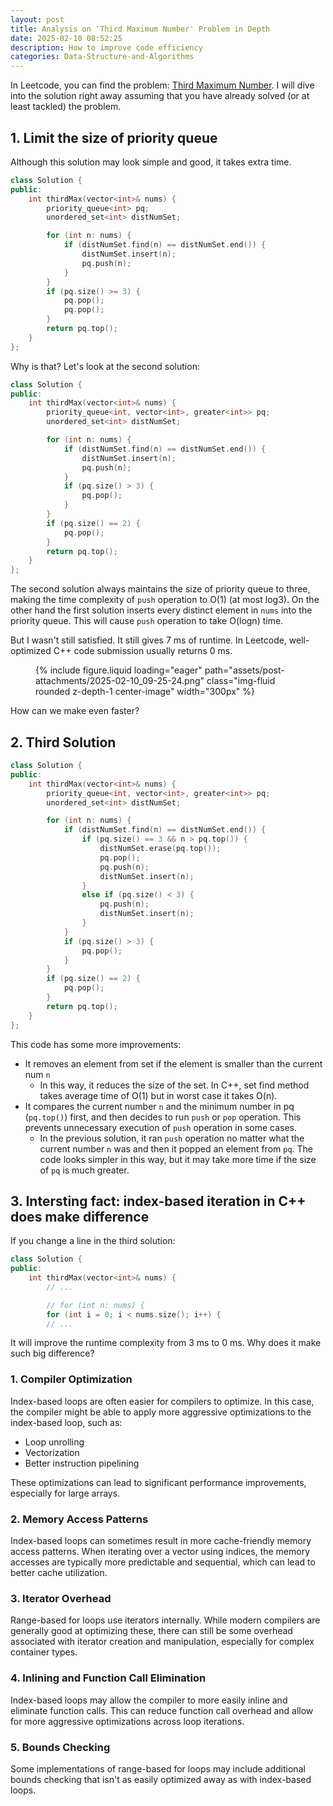 ```yaml
---
layout: post
title: Analysis on 'Third Maximum Number' Problem in Depth
date: 2025-02-10 08:52:25
description: How to improve code efficiency
categories: Data-Structure-and-Algorithms
---
```


In Leetcode, you can find the problem: [Third Maximum Number](https://leetcode.com/problems/third-maximum-number). I will dive into the solution right away assuming that you have already solved (or at least tackled) the problem.

## 1. Limit the size of priority queue

Although this solution may look simple and good, it takes extra time.

```cpp
class Solution {
public:
    int thirdMax(vector<int>& nums) {
        priority_queue<int> pq;
        unordered_set<int> distNumSet;

        for (int n: nums) {
            if (distNumSet.find(n) == distNumSet.end()) {
                distNumSet.insert(n);
                pq.push(n);
            }
        }
        if (pq.size() >= 3) {
            pq.pop();
            pq.pop();
        }
        return pq.top();
    }
};
```

Why is that? Let's look at the second solution:

```cpp
class Solution {
public:
    int thirdMax(vector<int>& nums) {
        priority_queue<int, vector<int>, greater<int>> pq;
        unordered_set<int> distNumSet;

        for (int n: nums) {
            if (distNumSet.find(n) == distNumSet.end()) {
                distNumSet.insert(n);
                pq.push(n);
            }
            if (pq.size() > 3) {
                pq.pop();
            }
        }
        if (pq.size() == 2) {
            pq.pop();
        }
        return pq.top();
    }
};
```

The second solution always maintains the size of priority queue to three, making the time complexity of `push` operation to O(1) (at most log3). On the other hand the first solution inserts every distinct element in `nums` into the priority queue. This will cause `push` operation to take O(logn) time.

But I wasn't still satisfied. It still gives 7 ms of runtime. In Leetcode, well-optimized C++ code submission usually returns 0 ms.

<figure class="mt-5">
    {% include figure.liquid loading="eager" path="assets/post-attachments/2025-02-10_09-25-24.png" class="img-fluid rounded z-depth-1 center-image" width="300px" %}
</figure>

How can we make even faster?

## 2. Third Solution

```cpp
class Solution {
public:
    int thirdMax(vector<int>& nums) {
        priority_queue<int, vector<int>, greater<int>> pq;
        unordered_set<int> distNumSet;

        for (int n: nums) {
            if (distNumSet.find(n) == distNumSet.end()) {
                if (pq.size() == 3 && n > pq.top()) {
                    distNumSet.erase(pq.top());
                    pq.pop();
                    pq.push(n);
                    distNumSet.insert(n);
                }
                else if (pq.size() < 3) {
                    pq.push(n);
                    distNumSet.insert(n);
                }
            }
            if (pq.size() > 3) {
                pq.pop();
            }
        }
        if (pq.size() == 2) {
            pq.pop();
        }
        return pq.top();
    }
};
```

This code has some more improvements:

- It removes an element from set if the element is smaller than the current num `n`
  - In this way, it reduces the size of the set. In C++, set find method takes average time of O(1) but in worst case it takes O(n).
- It compares the current number `n` and the minimum number in pq (`pq.top()`) first, and then decides to run `push` or `pop` operation. This prevents unnecessary execution of `push` operation in some cases.
  - In the previous solution, it ran `push` operation no matter what the current number `n` was and then it popped an element from `pq`. The code looks simpler in this way, but it may take more time if the size of `pq` is much greater.

## 3. Intersting fact: index-based iteration in C++ does make difference

If you change a line in the third solution:

```cpp
class Solution {
public:
    int thirdMax(vector<int>& nums) {
		// ...

        // for (int n: nums) {
        for (int i = 0; i < nums.size(); i++) {
        // ...
```

It will improve the runtime complexity from 3 ms to 0 ms. Why does it make such big difference?

### 1. Compiler Optimization

Index-based loops are often easier for compilers to optimize. In this case, the compiler might be able to apply more aggressive optimizations to the index-based loop, such as:

- Loop unrolling
- Vectorization
- Better instruction pipelining

These optimizations can lead to significant performance improvements, especially for large arrays.

### 2. Memory Access Patterns

Index-based loops can sometimes result in more cache-friendly memory access patterns. When iterating over a vector using indices, the memory accesses are typically more predictable and sequential, which can lead to better cache utilization.

### 3. Iterator Overhead

Range-based for loops use iterators internally. While modern compilers are generally good at optimizing these, there can still be some overhead associated with iterator creation and manipulation, especially for complex container types.

### 4. Inlining and Function Call Elimination

Index-based loops may allow the compiler to more easily inline and eliminate function calls. This can reduce function call overhead and allow for more aggressive optimizations across loop iterations.

### 5. Bounds Checking

Some implementations of range-based for loops may include additional bounds checking that isn't as easily optimized away as with index-based loops.
